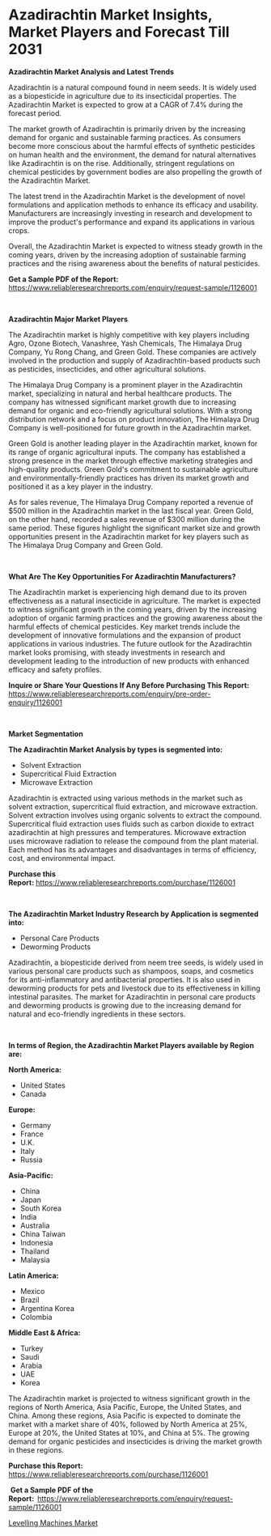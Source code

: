 <p><h1>Azadirachtin Market Insights, Market Players and Forecast Till 2031</h1></p><p><strong>Azadirachtin Market Analysis and Latest Trends</strong></p>
<p><p>Azadirachtin is a natural compound found in neem seeds. It is widely used as a biopesticide in agriculture due to its insecticidal properties. The Azadirachtin Market is expected to grow at a CAGR of 7.4% during the forecast period. </p><p>The market growth of Azadirachtin is primarily driven by the increasing demand for organic and sustainable farming practices. As consumers become more conscious about the harmful effects of synthetic pesticides on human health and the environment, the demand for natural alternatives like Azadirachtin is on the rise. Additionally, stringent regulations on chemical pesticides by government bodies are also propelling the growth of the Azadirachtin Market.</p><p>The latest trend in the Azadirachtin Market is the development of novel formulations and application methods to enhance its efficacy and usability. Manufacturers are increasingly investing in research and development to improve the product's performance and expand its applications in various crops.</p><p>Overall, the Azadirachtin Market is expected to witness steady growth in the coming years, driven by the increasing adoption of sustainable farming practices and the rising awareness about the benefits of natural pesticides.</p></p>
<p><strong>Get a Sample PDF of the Report:&nbsp;</strong> <a href="https://www.reliableresearchreports.com/enquiry/request-sample/1126001">https://www.reliableresearchreports.com/enquiry/request-sample/1126001</a></p>
<p>&nbsp;</p>
<p><strong>Azadirachtin Major Market Players</strong></p>
<p><p>The Azadirachtin market is highly competitive with key players including Agro, Ozone Biotech, Vanashree, Yash Chemicals, The Himalaya Drug Company, Yu Rong Chang, and Green Gold. These companies are actively involved in the production and supply of Azadirachtin-based products such as pesticides, insecticides, and other agricultural solutions.</p><p>The Himalaya Drug Company is a prominent player in the Azadirachtin market, specializing in natural and herbal healthcare products. The company has witnessed significant market growth due to increasing demand for organic and eco-friendly agricultural solutions. With a strong distribution network and a focus on product innovation, The Himalaya Drug Company is well-positioned for future growth in the Azadirachtin market.</p><p>Green Gold is another leading player in the Azadirachtin market, known for its range of organic agricultural inputs. The company has established a strong presence in the market through effective marketing strategies and high-quality products. Green Gold's commitment to sustainable agriculture and environmentally-friendly practices has driven its market growth and positioned it as a key player in the industry.</p><p>As for sales revenue, The Himalaya Drug Company reported a revenue of $500 million in the Azadirachtin market in the last fiscal year. Green Gold, on the other hand, recorded a sales revenue of $300 million during the same period. These figures highlight the significant market size and growth opportunities present in the Azadirachtin market for key players such as The Himalaya Drug Company and Green Gold.</p></p>
<p>&nbsp;</p>
<p><strong>What Are The Key Opportunities For Azadirachtin Manufacturers?</strong></p>
<p><p>The Azadirachtin market is experiencing high demand due to its proven effectiveness as a natural insecticide in agriculture. The market is expected to witness significant growth in the coming years, driven by the increasing adoption of organic farming practices and the growing awareness about the harmful effects of chemical pesticides. Key market trends include the development of innovative formulations and the expansion of product applications in various industries. The future outlook for the Azadirachtin market looks promising, with steady investments in research and development leading to the introduction of new products with enhanced efficacy and safety profiles.</p></p>
<p><strong>Inquire or Share Your Questions If Any Before Purchasing This Report:</strong> <a href="https://www.reliableresearchreports.com/enquiry/pre-order-enquiry/1126001">https://www.reliableresearchreports.com/enquiry/pre-order-enquiry/1126001</a></p>
<p>&nbsp;</p>
<p><strong>Market Segmentation</strong></p>
<p><strong>The Azadirachtin Market Analysis by types is segmented into:</strong></p>
<p><ul><li>Solvent Extraction</li><li>Supercritical Fluid Extraction</li><li>Microwave Extraction</li></ul></p>
<p><p>Azadirachtin is extracted using various methods in the market such as solvent extraction, supercritical fluid extraction, and microwave extraction. Solvent extraction involves using organic solvents to extract the compound. Supercritical fluid extraction uses fluids such as carbon dioxide to extract azadirachtin at high pressures and temperatures. Microwave extraction uses microwave radiation to release the compound from the plant material. Each method has its advantages and disadvantages in terms of efficiency, cost, and environmental impact.</p></p>
<p><strong>Purchase this Report:&nbsp;</strong><a href="https://www.reliableresearchreports.com/purchase/1126001">https://www.reliableresearchreports.com/purchase/1126001</a></p>
<p>&nbsp;</p>
<p><strong>The Azadirachtin Market Industry Research by Application is segmented into:</strong></p>
<p><ul><li>Personal Care Products</li><li>Deworming Products</li></ul></p>
<p><p>Azadirachtin, a biopesticide derived from neem tree seeds, is widely used in various personal care products such as shampoos, soaps, and cosmetics for its anti-inflammatory and antibacterial properties. It is also used in deworming products for pets and livestock due to its effectiveness in killing intestinal parasites. The market for Azadirachtin in personal care products and deworming products is growing due to the increasing demand for natural and eco-friendly ingredients in these sectors.</p></p>
<p>&nbsp;</p>
<p><strong>In terms of Region, the Azadirachtin Market Players available by Region are:</strong></p>
<p>
    <p> <strong> North America: </strong>
        <ul>
            <li>United States</li>
            <li>Canada</li>
        </ul>
        </p> 
    <p> <strong> Europe: </strong>
        <ul>
            <li>Germany</li>
            <li>France</li>
            <li>U.K.</li>
            <li>Italy</li>
            <li>Russia</li>
        </ul>
        </p> 
    <p> <strong> Asia-Pacific: </strong>
        <ul>
            <li>China</li>
            <li>Japan</li>
            <li>South Korea</li>
            <li>India</li>
            <li>Australia</li>
            <li>China Taiwan</li>
            <li>Indonesia</li>
            <li>Thailand</li>
            <li>Malaysia</li>
        </ul>
        </p> 
    <p> <strong> Latin America: </strong>
        <ul>
            <li>Mexico</li>
            <li>Brazil</li>
            <li>Argentina Korea</li>
            <li>Colombia</li>
        </ul>
        </p> 
    <p> <strong> Middle East & Africa: </strong>
        <ul>
            <li>Turkey</li>
            <li>Saudi</li>
            <li>Arabia</li>
            <li>UAE</li>
            <li>Korea</li>
        </ul>
    </p>
    </p>
<p><p>The Azadirachtin market is projected to witness significant growth in the regions of North America, Asia Pacific, Europe, the United States, and China. Among these regions, Asia Pacific is expected to dominate the market with a market share of 40%, followed by North America at 25%, Europe at 20%, the United States at 10%, and China at 5%. The growing demand for organic pesticides and insecticides is driving the market growth in these regions.</p></p>
<p><strong>Purchase this Report: </strong><a href="https://www.reliableresearchreports.com/purchase/1126001">https://www.reliableresearchreports.com/purchase/1126001</a></p>
<p>&nbsp;<strong>Get a Sample PDF of the Report:&nbsp;&nbsp;</strong><a href="https://www.reliableresearchreports.com/enquiry/request-sample/1126001">https://www.reliableresearchreports.com/enquiry/request-sample/1126001</a></p>
<p><strong></strong></p>
<p><p><a href="https://changeable-paste-463.notion.site/Levelling-Machines-Market-Insights-Market-Players-and-Forecast-Till-2031-8898b4368a414831b6d2b5f04239f5d8">Levelling Machines Market</a></p></p>